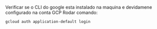Verificar se o CLI do google esta instalado na maquina e devidamene configurado na conta GCP
Rodar comando:
```bash
gcloud auth application-default login
```